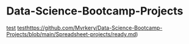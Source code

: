 # Data-Science-Bootcamp-Projects
[test]([url](https://github.com/Mvrkery/Data-Science-Bootcamp-Projects/blob/main/Spreadsheet-projects/ready.md)https://github.com/Mvrkery/Data-Science-Bootcamp-Projects/blob/main/Spreadsheet-projects/ready.md)
[test](https://github.com/Mvrkery/Data-Science-Bootcamp-Projects/blob/main/Spreadsheet-projects/ready.md)https://github.com/Mvrkery/Data-Science-Bootcamp-Projects/blob/main/Spreadsheet-projects/ready.md)
[](url)
